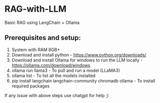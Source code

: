 # RAG-with-LLM
Basic RAG using LangChain + Ollama

## Prerequisites and setup:
1. System with RAM 8GB+
2. Download and install python - https://www.python.org/downloads/
3. Download and install Ollama for windows to run the LLM locally - https://ollama.com/download/windows
4. ollama run llama3 - To pull and run a model (LLaMA3)
5. ollama list - To list all the models installed
6. pip install langchain langchain-community chromadb ollama - To install required packages

If any issue with above steps use chatgpt for help ;)
